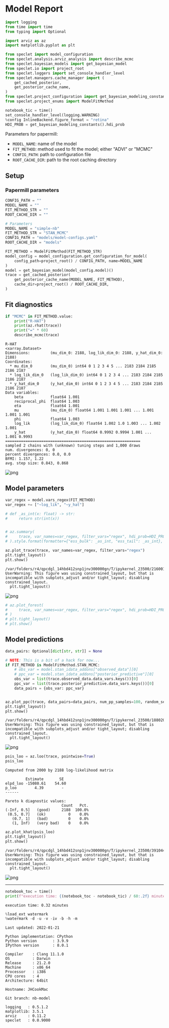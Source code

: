 # Model Report

```python
import logging
from time import time
from typing import Optional

import arviz as az
import matplotlib.pyplot as plt

from speclet import model_configuration
from speclet.analysis.arviz_analysis import describe_mcmc
from speclet.bayesian_models import get_bayesian_model
from speclet.io import project_root
from speclet.loggers import set_console_handler_level
from speclet.managers.cache_manager import (
    get_cached_posterior,
    get_posterior_cache_name,
)
from speclet.project_configuration import get_bayesian_modeling_constants
from speclet.project_enums import ModelFitMethod
```

```python
notebook_tic = time()
set_console_handler_level(logging.WARNING)
%config InlineBackend.figure_format = "retina"
HDI_PROB = get_bayesian_modeling_constants().hdi_prob
```

Parameters for papermill:

- `MODEL_NAME`: name of the model
- `FIT_METHOD`: method used to fit the model; either "ADVI" or "MCMC"
- `CONFIG_PATH`: path to configuration file
- `ROOT_CACHE_DIR`: path to the root caching directory

## Setup

### Papermill parameters

```python
CONFIG_PATH = ""
MODEL_NAME = ""
FIT_METHOD_STR = ""
ROOT_CACHE_DIR = ""
```

```python
# Parameters
MODEL_NAME = "simple-nb"
FIT_METHOD_STR = "STAN_MCMC"
CONFIG_PATH = "models/model-configs.yaml"
ROOT_CACHE_DIR = "models"
```

```python
FIT_METHOD = ModelFitMethod(FIT_METHOD_STR)
model_config = model_configuration.get_configuration_for_model(
    config_path=project_root() / CONFIG_PATH, name=MODEL_NAME
)
model = get_bayesian_model(model_config.model)()
trace = get_cached_posterior(
    get_posterior_cache_name(MODEL_NAME, FIT_METHOD),
    cache_dir=project_root() / ROOT_CACHE_DIR,
)
```

## Fit diagnostics

```python
if "MCMC" in FIT_METHOD.value:
    print("R-HAT")
    print(az.rhat(trace))
    print("=" * 60)
    describe_mcmc(trace)
```

    R-HAT
    <xarray.Dataset>
    Dimensions:         (mu_dim_0: 2188, log_lik_dim_0: 2188, y_hat_dim_0: 2188)
    Coordinates:
      * mu_dim_0        (mu_dim_0) int64 0 1 2 3 4 5 ... 2183 2184 2185 2186 2187
      * log_lik_dim_0   (log_lik_dim_0) int64 0 1 2 3 4 ... 2183 2184 2185 2186 2187
      * y_hat_dim_0     (y_hat_dim_0) int64 0 1 2 3 4 5 ... 2183 2184 2185 2186 2187
    Data variables:
        beta            float64 1.001
        reciprocal_phi  float64 1.003
        eta             float64 1.001
        mu              (mu_dim_0) float64 1.001 1.001 1.001 ... 1.001 1.001 1.001
        phi             float64 1.003
        log_lik         (log_lik_dim_0) float64 1.002 1.0 1.003 ... 1.002 1.001
        y_hat           (y_hat_dim_0) float64 0.9992 0.9994 1.001 ... 1.001 0.9993
    ============================================================
    sampled 2 chains with (unknown) tuning steps and 1,000 draws
    num. divergences: 0, 0
    percent divergences: 0.0, 0.0
    BFMI: 1.157, 1.22
    avg. step size: 0.843, 0.868

![png](simple-nb_STAN_MCMC_files/simple-nb_STAN_MCMC_10_1.png)

## Model parameters

```python
var_regex = model.vars_regex(FIT_METHOD)
var_regex += ["~log_lik", "~y_hat"]
```

```python
# def _as_int(x: float) -> str:
#     return str(int(x))


# az.summary(
#     trace, var_names=var_regex, filter_vars="regex", hdi_prob=HDI_PROB
# ).style.format(formatter={"ess_bulk": _as_int, "ess_tail": _as_int}, precision=2)
```

```python
az.plot_trace(trace, var_names=var_regex, filter_vars="regex")
plt.tight_layout()
plt.show()
```

    /var/folders/r4/qpcdgl_14hbd412snp1jnv300000gn/T/ipykernel_23500/2160019948.py:2: UserWarning: This figure was using constrained_layout, but that is incompatible with subplots_adjust and/or tight_layout; disabling constrained_layout.
      plt.tight_layout()

![png](simple-nb_STAN_MCMC_files/simple-nb_STAN_MCMC_14_1.png)

```python
# az.plot_forest(
#     trace, var_names=var_regex, filter_vars="regex", hdi_prob=HDI_PROB, combined=True
# )
# plt.tight_layout()
# plt.show()
```

## Model predictions

```python
data_pairs: Optional[dict[str, str]] = None

# NOTE: This is a bit of a hack for now...
if FIT_METHOD is ModelFitMethod.STAN_MCMC:
    # obs_var = model.stan_idata_addons["observed_data"][0]
    # ppc_var = model.stan_idata_addons["posterior_predictive"][0]
    obs_var = list(trace.observed_data.data_vars.keys())[0]
    ppc_var = list(trace.posterior_predictive.data_vars.keys())[0]
    data_pairs = {obs_var: ppc_var}


az.plot_ppc(trace, data_pairs=data_pairs, num_pp_samples=100, random_seed=123)
plt.tight_layout()
plt.show()
```

    /var/folders/r4/qpcdgl_14hbd412snp1jnv300000gn/T/ipykernel_23500/1880208410.py:13: UserWarning: This figure was using constrained_layout, but that is incompatible with subplots_adjust and/or tight_layout; disabling constrained_layout.
      plt.tight_layout()

![png](simple-nb_STAN_MCMC_files/simple-nb_STAN_MCMC_17_1.png)

```python
psis_loo = az.loo(trace, pointwise=True)
psis_loo
```

    Computed from 2000 by 2188 log-likelihood matrix

             Estimate       SE
    elpd_loo -15080.61    54.60
    p_loo        4.39        -
    ------

    Pareto k diagnostic values:
                             Count   Pct.
    (-Inf, 0.5]   (good)     2188  100.0%
     (0.5, 0.7]   (ok)          0    0.0%
       (0.7, 1]   (bad)         0    0.0%
       (1, Inf)   (very bad)    0    0.0%

```python
az.plot_khat(psis_loo)
plt.tight_layout()
plt.show()
```

    /var/folders/r4/qpcdgl_14hbd412snp1jnv300000gn/T/ipykernel_23500/3910446358.py:2: UserWarning: This figure was using constrained_layout, but that is incompatible with subplots_adjust and/or tight_layout; disabling constrained_layout.
      plt.tight_layout()

![png](simple-nb_STAN_MCMC_files/simple-nb_STAN_MCMC_19_1.png)

---

```python
notebook_toc = time()
print(f"execution time: {(notebook_toc - notebook_tic) / 60:.2f} minutes")
```

    execution time: 0.32 minutes

```python
%load_ext watermark
%watermark -d -u -v -iv -b -h -m
```

    Last updated: 2022-01-21

    Python implementation: CPython
    Python version       : 3.9.9
    IPython version      : 8.0.1

    Compiler    : Clang 11.1.0
    OS          : Darwin
    Release     : 21.2.0
    Machine     : x86_64
    Processor   : i386
    CPU cores   : 4
    Architecture: 64bit

    Hostname: JHCookMac

    Git branch: nb-model

    logging   : 0.5.1.2
    matplotlib: 3.5.1
    arviz     : 0.11.2
    speclet   : 0.0.9000
